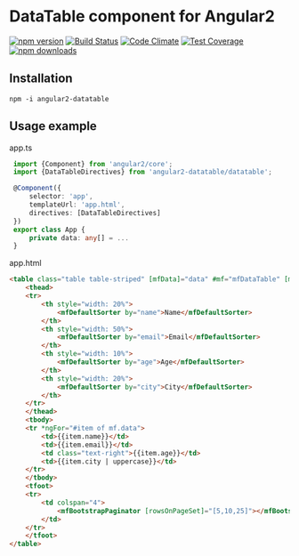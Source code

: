 # DataTable component for Angular2
[![npm version](https://badge.fury.io/js/angular2-datatable.svg)](https://badge.fury.io/js/angular2-datatable)
[![Build Status](https://travis-ci.org/mariuszfoltak/angular2-datatable.svg?branch=master)](https://travis-ci.org/mariuszfoltak/angular2-datatable)
[![Code Climate](https://codeclimate.com/github/mariuszfoltak/angular2-datatable/badges/gpa.svg)](https://codeclimate.com/github/mariuszfoltak/angular2-datatable)
[![Test Coverage](https://codeclimate.com/github/mariuszfoltak/angular2-datatable/badges/coverage.svg)](https://codeclimate.com/github/mariuszfoltak/angular2-datatable/coverage)
[![npm downloads](https://img.shields.io/npm/dm/angular2-datatable.svg)](https://npmjs.org/angular2-datatable)

## Installation

```
npm -i angular2-datatable
```

## Usage example

app.ts
```typescript
 import {Component} from 'angular2/core';
 import {DataTableDirectives} from 'angular2-datatable/datatable';

 @Component({
     selector: 'app',
     templateUrl: 'app.html',
     directives: [DataTableDirectives]
 })
 export class App {
     private data: any[] = ...
 }
```

app.html
```html
<table class="table table-striped" [mfData]="data" #mf="mfDataTable" [mfRowsOnPage]="5">
    <thead>
    <tr>
        <th style="width: 20%">
            <mfDefaultSorter by="name">Name</mfDefaultSorter>
        </th>
        <th style="width: 50%">
            <mfDefaultSorter by="email">Email</mfDefaultSorter>
        </th>
        <th style="width: 10%">
            <mfDefaultSorter by="age">Age</mfDefaultSorter>
        </th>
        <th style="width: 20%">
            <mfDefaultSorter by="city">City</mfDefaultSorter>
        </th>
    </tr>
    </thead>
    <tbody>
    <tr *ngFor="#item of mf.data">
        <td>{{item.name}}</td>
        <td>{{item.email}}</td>
        <td class="text-right">{{item.age}}</td>
        <td>{{item.city | uppercase}}</td>
    </tr>
    </tbody>
    <tfoot>
    <tr>
        <td colspan="4">
            <mfBootstrapPaginator [rowsOnPageSet]="[5,10,25]"></mfBootstrapPaginator>
        </td>
    </tr>
    </tfoot>
</table>
```
